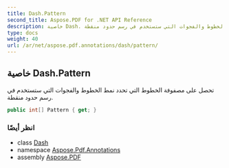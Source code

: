```yaml
---
title: Dash.Pattern
second_title: Aspose.PDF for .NET API Reference
description: خاصية Dash. تحصل على مصفوفة الخطوط التي تحدد نمط الخطوط والفجوات التي ستستخدم في رسم حدود منقطة
type: docs
weight: 40
url: /ar/net/aspose.pdf.annotations/dash/pattern/
---
```

## خاصية Dash.Pattern

تحصل على مصفوفة الخطوط التي تحدد نمط الخطوط والفجوات التي ستستخدم في رسم حدود منقطة.

```csharp
public int[] Pattern { get; }
```

### انظر أيضًا

* class [Dash](../)
* namespace [Aspose.Pdf.Annotations](../../../aspose.pdf.annotations/)
* assembly [Aspose.PDF](../../../)